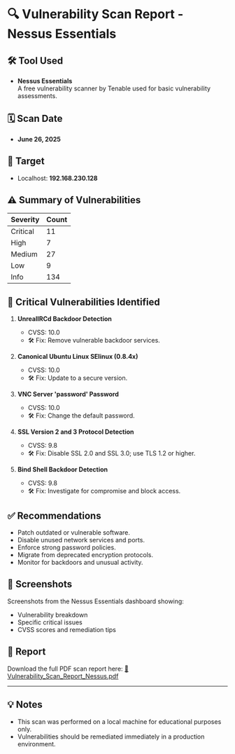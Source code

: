 # 🔍 Vulnerability Scan Report - Nessus Essentials

## 🛠 Tool Used
- **Nessus Essentials**  
  A free vulnerability scanner by Tenable used for basic vulnerability assessments.

## 🗓 Scan Date
- **June 26, 2025**

## 🎯 Target
- Localhost: **192.168.230.128**

## ⚠️ Summary of Vulnerabilities
| Severity   | Count |
|------------|-------|
| Critical   | 11    |
| High       | 7     |
| Medium     | 27    |
| Low        | 9     |
| Info       | 134   |

## 🚨 Critical Vulnerabilities Identified
1. **UnrealIRCd Backdoor Detection**
   - CVSS: 10.0
   - 🛠 Fix: Remove vulnerable backdoor services.

2. **Canonical Ubuntu Linux SElinux (0.8.4x)**
   - CVSS: 10.0
   - 🛠 Fix: Update to a secure version.

3. **VNC Server 'password' Password**
   - CVSS: 10.0
   - 🛠 Fix: Change the default password.

4. **SSL Version 2 and 3 Protocol Detection**
   - CVSS: 9.8
   - 🛠 Fix: Disable SSL 2.0 and SSL 3.0; use TLS 1.2 or higher.

5. **Bind Shell Backdoor Detection**
   - CVSS: 9.8
   - 🛠 Fix: Investigate for compromise and block access.

## ✅ Recommendations
- Patch outdated or vulnerable software.
- Disable unused network services and ports.
- Enforce strong password policies.
- Migrate from deprecated encryption protocols.
- Monitor for backdoors and unusual activity.

## 📸 Screenshots
Screenshots from the Nessus Essentials dashboard showing:
- Vulnerability breakdown
- Specific critical issues
- CVSS scores and remediation tips

## 📎 Report
Download the full PDF scan report here:
[📄 Vulnerability_Scan_Report_Nessus.pdf](./docs/vulnerability_scan_report.pdf)

---

## 💡 Notes
- This scan was performed on a local machine for educational purposes only.
- Vulnerabilities should be remediated immediately in a production environment.


